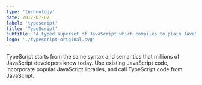 ```yaml
---
type: 'technology'
date: 2017-07-07
label: 'typescript'
title: 'TypeScript'
subtitle: 'A typed superset of JavaScript which compiles to plain JavaScript'
logo: './typescript-original.svg'
---
```


TypeScript starts from the same syntax and semantics that millions of
JavaScript developers know today. Use existing JavaScript code, incorporate
popular JavaScript libraries, and call TypeScript code from JavaScript.
